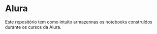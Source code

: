 # Alura

Este repositório tem como intuito armazennas os notebooks construídos durante os cursos da Alura.
